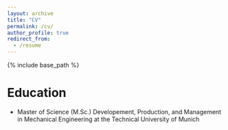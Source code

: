 ```yaml
---
layout: archive
title: "CV"
permalink: /cv/
author_profile: true
redirect_from:
  - /resume
---
```


{% include base_path %}

Education
=========

* Master of Science (M.Sc.) Developement, Production, and Management in Mechanical Engineering at the Technical University of Munich
